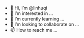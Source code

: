 - 👋 Hi, I’m @linhuqi
- 👀 I’m interested in ...
- 🌱 I’m currently learning ...
- 💞️ I’m looking to collaborate on ...
- 📫 How to reach me ...

<!---
linhuqi/linhuqi is a ✨ special ✨ repository because its `README.md` (this file) appears on your GitHub profile.
You can click the Preview link to take a look at your changes.
--->
